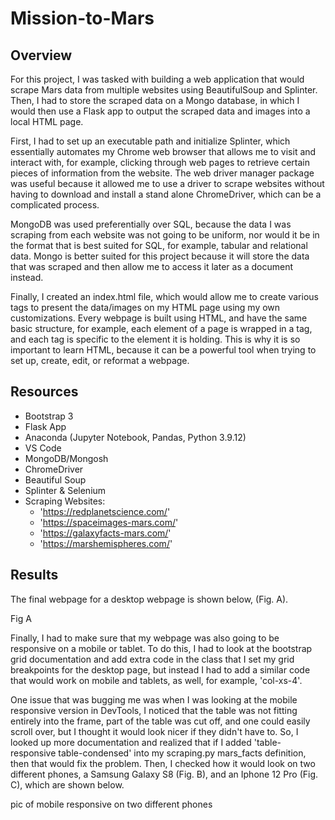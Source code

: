 # Mission-to-Mars

## Overview 

For this project, I was tasked with building a web application that would scrape Mars data from multiple websites using BeautifulSoup and Splinter. Then, I had to store the scraped data on a Mongo database, in which I would then use a Flask app to output the scraped data and images into a local HTML page. 

First, I had to set up an executable path and initialize Splinter, which essentially automates my Chrome web browser that allows me to visit and interact with, for example, clicking through web pages to retrieve certain pieces of information from the website. The web driver manager package was useful because it allowed me to use a driver to scrape websites without having to download and install a stand alone ChromeDriver, which can be a complicated process. 

MongoDB was used preferentially over SQL, because the data I was scraping from each website was not going to be uniform, nor would it be in the format that is best suited for SQL, for example, tabular and relational data. Mongo is better suited for this project because it will store the data that was scraped and then allow me to access it later as a document instead. 

Finally, I created an index.html file, which would allow me to create various tags to present the data/images on my HTML page using my own customizations. Every webpage is built using HTML, and have the same basic structure, for example, each element of a page is wrapped in a tag, and each tag is specific to the element it is holding. This is why it is so important to learn HTML, because it can be a powerful tool when trying to set up, create, edit, or reformat a webpage.

## Resources 

* Bootstrap 3
* Flask App
* Anaconda (Jupyter Notebook, Pandas, Python 3.9.12)
* VS Code 
* MongoDB/Mongosh
* ChromeDriver 
* Beautiful Soup
* Splinter & Selenium 
* Scraping Websites: 
  * 'https://redplanetscience.com/'
  * 'https://spaceimages-mars.com/'
  * 'https://galaxyfacts-mars.com/'
  * 'https://marshemispheres.com/'


## Results

The final webpage for a desktop webpage is shown below, (Fig. A). 

Fig A


Finally, I had to make sure that my webpage was also going to be responsive on a mobile or tablet. To do this, I had to look at the bootstrap grid documentation and add extra code in the class that I set my grid breakpoints for the desktop page, but instead I had to add a similar code that would work on mobile and tablets, as well, for example, 'col-xs-4'.
 
One issue that was bugging me was when I was looking at the mobile responsive version in DevTools, I noticed that the table was not fitting entirely into the frame, part of the table was cut off, and one could easily scroll over, but I thought it would look nicer if they didn't have to. So, I looked up more documentation and realized that if I added 'table-responsive table-condensed' into my scraping.py mars_facts definition, then that would fix the problem. Then, I checked how it would look on two different phones, a Samsung Galaxy S8 (Fig. B), and an Iphone 12 Pro (Fig. C), which are shown below. 

pic of mobile responsive on two different phones 



